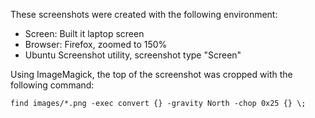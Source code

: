 

These screenshots were created with the following environment:

- Screen: Built it laptop screen 
- Browser: Firefox, zoomed to 150%
- Ubuntu Screenshot utility, screenshot type "Screen"

Using ImageMagick, the top of the screenshot was cropped with the following command:

```
find images/*.png -exec convert {} -gravity North -chop 0x25 {} \;
```